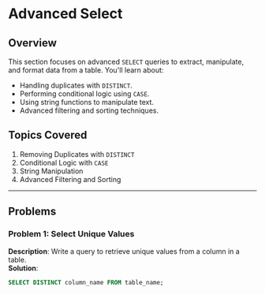 # Advanced Select

## Overview
This section focuses on advanced `SELECT` queries to extract, manipulate, and format data from a table. You'll learn about:
- Handling duplicates with `DISTINCT`.
- Performing conditional logic using `CASE`.
- Using string functions to manipulate text.
- Advanced filtering and sorting techniques.

## Topics Covered
1. Removing Duplicates with `DISTINCT`
2. Conditional Logic with `CASE`
3. String Manipulation
4. Advanced Filtering and Sorting

---

## Problems

### Problem 1: Select Unique Values
**Description**: Write a query to retrieve unique values from a column in a table.  
**Solution**:  
```sql
SELECT DISTINCT column_name FROM table_name;
